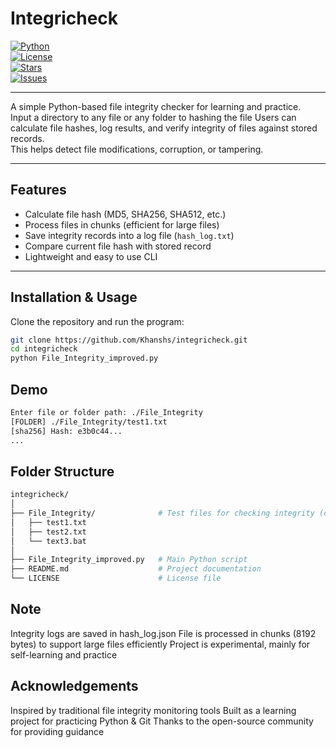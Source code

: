# Integricheck

[![Python](https://img.shields.io/badge/python-3.10%2B-blue.svg)](https://www.python.org/)  
[![License](https://img.shields.io/github/license/Khanshs/integricheck)](https://github.com/Khanshs/integricheck/blob/main/LICENSE)  
[![Stars](https://img.shields.io/github/stars/Khanshs/integricheck?style=social)](https://github.com/Khanshs/integricheck/stargazers)  
[![Issues](https://img.shields.io/github/issues/Khanshs/integricheck)](https://github.com/Khanshs/integricheck/issues)  

---

A simple Python-based file integrity checker for learning and practice.  
Input a directory to any file or any folder to hashing the file 
Users can calculate file hashes, log results, and verify integrity of files against stored records.  
This helps detect file modifications, corruption, or tampering.  

---

## Features
- Calculate file hash (MD5, SHA256, SHA512, etc.)  
- Process files in chunks (efficient for large files)  
- Save integrity records into a log file (`hash_log.txt`)  
- Compare current file hash with stored record  
- Lightweight and easy to use CLI  

---

## Installation & Usage

Clone the repository and run the program:

```bash
git clone https://github.com/Khanshs/integricheck.git
cd integricheck
python File_Integrity_improved.py
```

## Demo 

```bash
Enter file or folder path: ./File_Integrity
[FOLDER] ./File_Integrity/test1.txt
[sha256] Hash: e3b0c44...
...
```

## Folder Structure
```bash
integricheck/
│
├── File_Integrity/              # Test files for checking integrity (can add more files)
│   ├── test1.txt
│   ├── test2.txt
│   └── text3.bat
│
├── File_Integrity_improved.py   # Main Python script
├── README.md                    # Project documentation
└── LICENSE                      # License file
```

## Note 
Integrity logs are saved in hash_log.json
File is processed in chunks (8192 bytes) to support large files efficiently
Project is experimental, mainly for self-learning and practice

## Acknowledgements
Inspired by traditional file integrity monitoring tools
Built as a learning project for practicing Python & Git
Thanks to the open-source community for providing guidance

